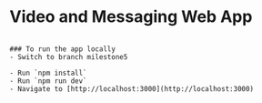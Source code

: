# Video and Messaging Web App

```

### To run the app locally
- Switch to branch milestone5

- Run `npm install`
- Run `npm run dev`
- Navigate to [http://localhost:3000](http://localhost:3000)
